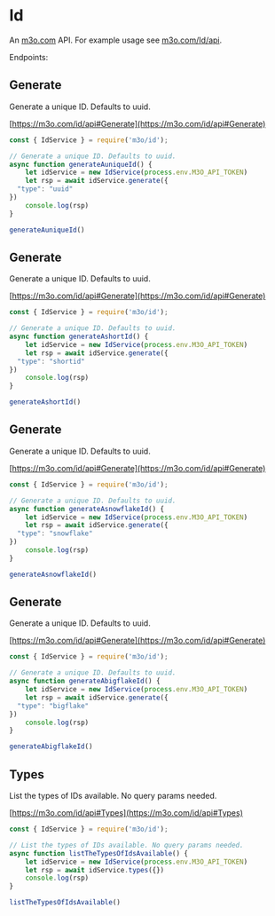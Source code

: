 # Id

An [m3o.com](https://m3o.com) API. For example usage see [m3o.com/Id/api](https://m3o.com/Id/api).

Endpoints:

## Generate

Generate a unique ID. Defaults to uuid.


[https://m3o.com/id/api#Generate](https://m3o.com/id/api#Generate)

```js
const { IdService } = require('m3o/id');

// Generate a unique ID. Defaults to uuid.
async function generateAuniqueId() {
	let idService = new IdService(process.env.M3O_API_TOKEN)
	let rsp = await idService.generate({
  "type": "uuid"
})
	console.log(rsp)
}

generateAuniqueId()
```
## Generate

Generate a unique ID. Defaults to uuid.


[https://m3o.com/id/api#Generate](https://m3o.com/id/api#Generate)

```js
const { IdService } = require('m3o/id');

// Generate a unique ID. Defaults to uuid.
async function generateAshortId() {
	let idService = new IdService(process.env.M3O_API_TOKEN)
	let rsp = await idService.generate({
  "type": "shortid"
})
	console.log(rsp)
}

generateAshortId()
```
## Generate

Generate a unique ID. Defaults to uuid.


[https://m3o.com/id/api#Generate](https://m3o.com/id/api#Generate)

```js
const { IdService } = require('m3o/id');

// Generate a unique ID. Defaults to uuid.
async function generateAsnowflakeId() {
	let idService = new IdService(process.env.M3O_API_TOKEN)
	let rsp = await idService.generate({
  "type": "snowflake"
})
	console.log(rsp)
}

generateAsnowflakeId()
```
## Generate

Generate a unique ID. Defaults to uuid.


[https://m3o.com/id/api#Generate](https://m3o.com/id/api#Generate)

```js
const { IdService } = require('m3o/id');

// Generate a unique ID. Defaults to uuid.
async function generateAbigflakeId() {
	let idService = new IdService(process.env.M3O_API_TOKEN)
	let rsp = await idService.generate({
  "type": "bigflake"
})
	console.log(rsp)
}

generateAbigflakeId()
```
## Types

List the types of IDs available. No query params needed.


[https://m3o.com/id/api#Types](https://m3o.com/id/api#Types)

```js
const { IdService } = require('m3o/id');

// List the types of IDs available. No query params needed.
async function listTheTypesOfIdsAvailable() {
	let idService = new IdService(process.env.M3O_API_TOKEN)
	let rsp = await idService.types({})
	console.log(rsp)
}

listTheTypesOfIdsAvailable()
```
